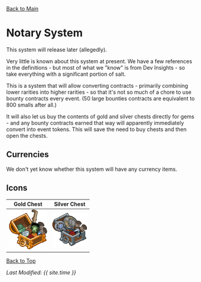[Back to Main](index.md)

# Notary System

This system will release later (allegedly).

Very little is known about this system at present. We have a few references in the definitions - but most of what we "know" is from Dev Insights - so take everything with a significant portion of salt.

This is a system that will allow converting contracts - primarily combining lower rarities into higher rarities - so that it's not so much of a chore to use bounty contracts every event. (50 large bounties contracts are equivalent to 800 smalls after all.)

It will also let us buy the contents of gold and silver chests directly for gems - and any bounty contracts earned that way will apparently immediately convert into event tokens. This will save the need to buy chests and then open the chests.

## Currencies

We don't yet know whether this system will have any currency items.

## Icons

| Gold Chest | Silver Chest
|---|---|
| ![Gold Chest for Gems Icon](images/notary/gemchest_gold.png) | ![Silver Chest for Gems Icon](images/notary/gemchest_silver.png) |

[Back to Top](#top)

*Last Modified: {{ site.time }}*